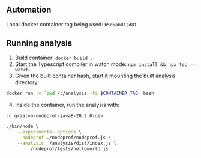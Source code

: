 ## Automation
Local docker container tag being used: `b5d5ab012d81`

## Running analysis
1. Build container: ```docker build .```
2. Start the Typescript compiler in watch mode: ```npm install && npx tsc --watch```
3. Given the built container hash, start it mounting the built analysis directory:
```bash
docker run -v `pwd`/:/analysis -ti $CONTAINER_TAG  bash
```
4. Inside the container, run the analysis with:
```bash
cd graalvm-nodeprof-java8-20.2.0-dev

./bin/node \
    --experimental-options \
    --nodeprof ./nodeprof/nodeprof.js \
    --analysis  /analysis/dist/index.js \
        ./nodeprof/tests/helloworld.js
```